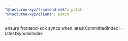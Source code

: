 ```yaml
---
"@nocturne-xyz/frontend-sdk": patch
"@nocturne-xyz/client": patch
---
```


ensure frontend-sdk syncs when latestCommittedIndex != latestSyncedIndex

